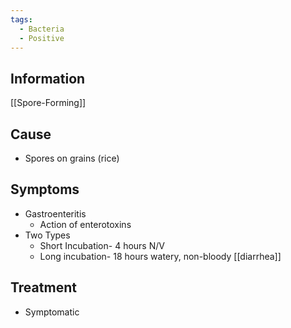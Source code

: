 ```yaml
---
tags:
  - Bacteria
  - Positive
---
```

## Information 
[[Spore-Forming]] 
## Cause
- Spores on grains (rice)
## Symptoms
- Gastroenteritis
	- Action of enterotoxins
- Two Types
	- Short Incubation- 4 hours N/V
	- Long incubation- 18 hours watery, non-bloody [[diarrhea]]
## Treatment 
- Symptomatic


